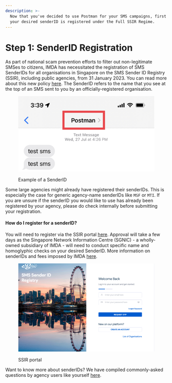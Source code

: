 ```yaml
---
description: >-
  Now that you've decided to use Postman for your SMS campaigns, first ensure
  your desired senderID is registered under the Full SSIR Regime.
---
```


# Step 1: SenderID Registration

As part of national scam prevention efforts to filter out non-legitimate SMSes to citizens, IMDA has necessitated the registration of SMS SenderIDs for all organisations in Singapore on the SMS Sender ID Registry (SSIR), including public agencies, from 31 January 2023. You can read more about this new policy [here](https://www.imda.gov.sg/Content-and-News/Press-Releases-and-Speeches/Press-Releases/2022/Full-SMS-Sender-ID-Registration-to-be-required-by-January-2023). The SenderID refers to the name that you see at the top of an SMS sent to you by an officially-registered organisation.

<figure><img src="../../.gitbook/assets/IMG_4998.jpg" alt=""><figcaption><p>Example of a SenderID</p></figcaption></figure>

Some large agencies might already have registered their senderIDs. This is especially the case for generic agency-name senderIDs like `MSF` or `MTI`. If you are unsure if the senderID you would like to use has already been registered by your agency, please do check internally before submitting your registration.

#### How do I register for a senderID?

You will need to register via the SSIR portal [here](https://smsregistry.sg/web/login). Approval will take a few days as the Singapore Network Information Centre (SGNIC) - a wholly-owned subsidiary of IMDA - will need to conduct specific name and homoglyphic checks on your desired SenderID. More information on senderIDs and fees imposed by IMDA [here](https://www.sgnic.sg/faq/sms-sender-id-registry).

<figure><img src="../../.gitbook/assets/Screenshot 2023-05-30 at 3.51.34 PM.png" alt=""><figcaption><p>SSIR portal</p></figcaption></figure>

Want to know more about senderIDs? We have compiled commonly-asked questions by agency users like yourself [here](https://guide.postman.gov.sg/campaign-guide/sms/more-about-senderid-registration).
